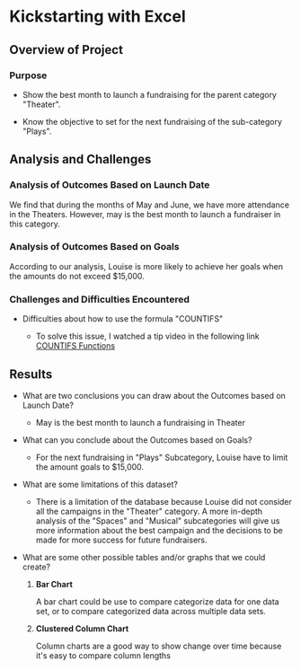 # Kickstarting with Excel

## Overview of Project

### Purpose

* Show the best month to launch a fundraising for the parent category "Theater".

* Know the objective to set for the next fundraising of the sub-category "Plays".


## Analysis and Challenges

### Analysis of Outcomes Based on Launch Date

We find that during the months of May and June, we have more attendance in the Theaters. However, may is the best month to launch a fundraiser in this category.


### Analysis of Outcomes Based on Goals

According to our analysis, Louise is more likely to achieve her goals when the amounts do not exceed $15,000.


### Challenges and Difficulties Encountered

- Difficulties about how to use the formula "COUNTIFS"
    
    - To solve this issue, I watched a tip video in the following link
    [COUNTIFS Functions](https://support.microsoft.com/en-us/office/countifs-function-dda3dc6e-f74e-4aee-88bc-aa8c2a866842?ui=en-us&rs=en-us&ad=us)


## Results

- What are two conclusions you can draw about the Outcomes based on Launch Date?


    * May is the best month to launch a fundraising in Theater


- What can you conclude about the Outcomes based on Goals?


    * For the next fundraising in "Plays" Subcategory, Louise have to limit the amount goals to $15,000.
    

- What are some limitations of this dataset?


    * There is a limitation of the database because Louise did not consider all the campaigns in the "Theater" category. A more in-depth analysis of the "Spaces" and "Musical" subcategories will give us more information about the best campaign and the decisions to be made for more success for future fundraisers.


- What are some other possible tables and/or graphs that we could create?


    1. **Bar Chart**

        A bar chart could be use to compare categorize data for one data set, or to compare categorized data across multiple data sets.


    2. **Clustered Column Chart**

        Column charts are a good way to show change over time because it's easy to compare column lengths